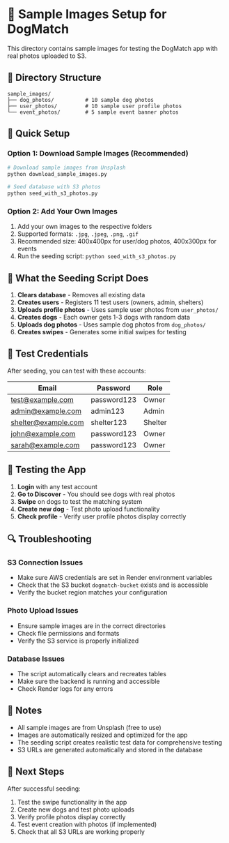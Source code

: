 # 📸 Sample Images Setup for DogMatch

This directory contains sample images for testing the DogMatch app with real photos uploaded to S3.

## 📁 Directory Structure

```
sample_images/
├── dog_photos/          # 10 sample dog photos
├── user_photos/         # 10 sample user profile photos  
└── event_photos/        # 5 sample event banner photos
```

## 🚀 Quick Setup

### Option 1: Download Sample Images (Recommended)
```bash
# Download sample images from Unsplash
python download_sample_images.py

# Seed database with S3 photos
python seed_with_s3_photos.py
```

### Option 2: Add Your Own Images
1. Add your own images to the respective folders
2. Supported formats: `.jpg`, `.jpeg`, `.png`, `.gif`
3. Recommended size: 400x400px for user/dog photos, 400x300px for events
4. Run the seeding script: `python seed_with_s3_photos.py`

## 🔧 What the Seeding Script Does

1. **Clears database** - Removes all existing data
2. **Creates users** - Registers 11 test users (owners, admin, shelters)
3. **Uploads profile photos** - Uses sample user photos from `user_photos/`
4. **Creates dogs** - Each owner gets 1-3 dogs with random data
5. **Uploads dog photos** - Uses sample dog photos from `dog_photos/`
6. **Creates swipes** - Generates some initial swipes for testing

## 🧪 Test Credentials

After seeding, you can test with these accounts:

| Email | Password | Role |
|-------|----------|------|
| test@example.com | password123 | Owner |
| admin@example.com | admin123 | Admin |
| shelter@example.com | shelter123 | Shelter |
| john@example.com | password123 | Owner |
| sarah@example.com | password123 | Owner |

## 📱 Testing the App

1. **Login** with any test account
2. **Go to Discover** - You should see dogs with real photos
3. **Swipe** on dogs to test the matching system
4. **Create new dog** - Test photo upload functionality
5. **Check profile** - Verify user profile photos display correctly

## 🔍 Troubleshooting

### S3 Connection Issues
- Make sure AWS credentials are set in Render environment variables
- Check that the S3 bucket `dogmatch-bucket` exists and is accessible
- Verify the bucket region matches your configuration

### Photo Upload Issues
- Ensure sample images are in the correct directories
- Check file permissions and formats
- Verify the S3 service is properly initialized

### Database Issues
- The script automatically clears and recreates tables
- Make sure the backend is running and accessible
- Check Render logs for any errors

## 📝 Notes

- All sample images are from Unsplash (free to use)
- Images are automatically resized and optimized for the app
- The seeding script creates realistic test data for comprehensive testing
- S3 URLs are generated automatically and stored in the database

## 🎯 Next Steps

After successful seeding:
1. Test the swipe functionality in the app
2. Create new dogs and test photo uploads
3. Verify profile photos display correctly
4. Test event creation with photos (if implemented)
5. Check that all S3 URLs are working properly
